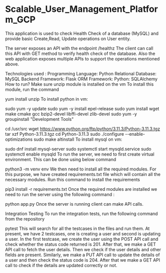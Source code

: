# Scalable_User_Management_Platform_GCP
This application is used to check Health Check of a database (MySQL) and provide basic Create,Read, Update operations on User entity.

The server exposes an API with the endpoint /healthz The client can call this API with GET method to verify health check of the database. Also the web application exposes multiple APIs to support the operations mentioned above.

Technologies used :
Programming Language: Python
Relational Database: MySQL
Backend Framework: Flask
ORM Framework:
    Python: SQLAlchemy
How to run?
Make sure unzip module is installed on the vm To install this module, run the command

yum install unzip
To install python in vm:

sudo yum -y update
sudo yum -y install epel-release
sudo yum install wget make cmake gcc bzip2-devel libffi-devel zlib-devel
sudo yum -y groupinstall "Development Tools"

cd /usr/src 
wget https://www.python.org/ftp/python/3.11.3/Python-3.11.3.tgz 
tar xzf Python-3.11.3.tgz 
cd Python-3.11.3 
sudo ./configure --enable-optimizations 
sudo make altinstall 
To install mysql on vm:

sudo dnf install mysql-server
sudo systemctl start mysqld.service
sudo systemctl enable mysqld
To run the server, we need to first create virtual environment. This can be done using below command

python3 -m venv env
We then need to install all the required modules. For this purpose, we have created requirements.txt file which will contain all the necessary modules. Run this command to install the requirements

pip3 install -r requirements.txt
Once the required modules are installed we need to run the server using the following command :

python app.py
Once the server is running client can make API calls.

Integration Testing
To run the integration tests, run the following command from the repository

pytest
This will search for all the testcases in the files and run them. At present, we have 2 testcases, one is creating a user and second is updating a user. In the first testcase, we create the user using the POST API call and check whether the status code returned is 201. After that, we make a GET API call to fetch the user details. Then we check if the user details and other fields are present. Similarly, we make a PUT API call to update the details of a user and then check the status code is 204. After that we make a GET API call to check if the details are updated correctly or not.
